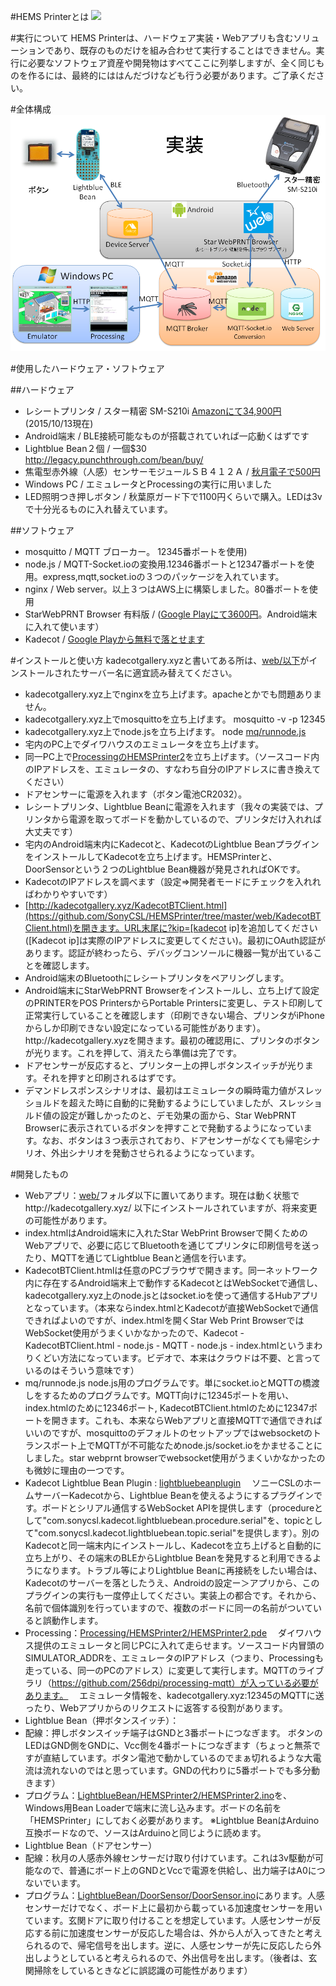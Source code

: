 #HEMS Printerとは
[![](http://img.youtube.com/vi/yYnhtXYXIbQ/0.jpg)](https://www.youtube.com/watch?v=yYnhtXYXIbQ)

#実行について
HEMS Printerは、ハードウェア実装・Webアプリも含むソリューションであり、既存のものだけを組み合わせて実行することはできません。実行に必要なソフトウェア資産や開発物はすべてここに列挙しますが、全く同じものを作るには、最終的にははんだづけなども行う必要があります。ご了承ください。

#全体構成
![Overview](https://raw.githubusercontent.com/SonyCSL/HEMSPrinter/master/Overview.png)

#使用したハードウェア・ソフトウェア

##ハードウェア
+ レシートプリンタ / スター精密 SM-S210i [Amazonにて34,900円](http://www.amazon.co.jp/SM-S210i%E3%82%B7%E3%83%AA%E3%83%BC%E3%82%BA-SM-S210i-DB40-JP-%E3%83%A2%E3%83%90%E3%82%A4%E3%83%AB%E3%83%97%E3%83%AA%E3%83%B3%E3%82%BF%E3%83%BC-SM-S210i/dp/B00EF3IEX8) (2015/10/13現在)
+ Android端末 / BLE接続可能なものが搭載されていれば一応動くはずです
+ Lightblue Bean２個 / 一個$30 http://legacy.punchthrough.com/bean/buy/
+ 焦電型赤外線（人感）センサーモジュールＳＢ４１２Ａ / [秋月電子で500円](http://akizukidenshi.com/catalog/g/gM-09002/)
+ Windows PC / エミュレータとProcessingの実行に用いました
+ LED照明つき押しボタン / 秋葉原ガード下で1100円くらいで購入。LEDは3vで十分光るものに入れ替えています。

##ソフトウェア
+ mosquitto / MQTT ブローカー。 12345番ポートを使用)
+ node.js / MQTT-Socket.ioの変換用.12346番ポートと12347番ポートを使用。express,mqtt,socket.ioの３つのパッケージを入れています。
+ nginx / Web server。以上３つはAWS上に構築しました。80番ポートを使用
+ StarWebPRNT Browser 有料版 / ([Google Playにて3600円](https://play.google.com/store/apps/details?id=com.starmicronics.starwebprntpaid)。Android端末に入れて使います）
+ Kadecot / [Google Playから無料で落とせます](https://play.google.com/store/apps/details?id=com.sonycsl.Kadecot)

#インストールと使い方
kadecotgallery.xyzと書いてある所は、[web/以下](https://github.com/SonyCSL/HEMSPrinter/tree/master/web)がインストールされたサーバー名に適宜読み替えてください。
+ kadecotgallery.xyz上でnginxを立ち上げます。apacheとかでも問題ありません。
+ kadecotgallery.xyz上でmosquittoを立ち上げます。
mosquitto -v -p 12345
+ kadecotgallery.xyz上でnode.jsを立ち上げます。
node [mq/runnode.js](https://github.com/SonyCSL/HEMSPrinter/tree/master/web/mq/runnode.js)
+ 宅内のPC上でダイワハウスのエミュレータを立ち上げます。
+ 同一PC上で[ProcessingのHEMSPrinter2](https://github.com/SonyCSL/HEMSPrinter/tree/master/Processing/HEMSPrinter2/HEMSPrinter2.pde)を立ち上げます。（ソースコード内のIPアドレスを、エミュレータの、すなわち自分のIPアドレスに書き換えてください）
+ ドアセンサーに電源を入れます（ボタン電池CR2032）。
+ レシートプリンタ、Lightblue Beanに電源を入れます（我々の実装では、プリンタから電源を取ってボードを動かしているので、プリンタだけ入れれば大丈夫です）
+ 宅内のAndroid端末内にKadecotと、KadecotのLightblue BeanプラグインをインストールしてKadecotを立ち上げます。HEMSPrinterと、DoorSensorという２つのLightblue Bean機器が発見されればOKです。
+ KadecotのIPアドレスを調べます（設定⇒開発者モードにチェックを入れればわかりやすいです）
+ [http://kadecotgallery.xyz/KadecotBTClient.html](https://github.com/SonyCSL/HEMSPrinter/tree/master/web/KadecotBTClient.html)を開きます。URL末尾に?kip=[kadecot ip]を追加してください([Kadecot ip]は実際のIPアドレスに変更してください)。最初にOAuth認証があります。認証が終わったら、デバッグコンソールに機器一覧が出ていることを確認します。
+ Android端末のBluetoothにレシートプリンタをペアリングします。
+ Android端末にStarWebPRNT Browserをインストールし、立ち上げて設定のPRINTERをPOS PrintersからPortable Printersに変更し、テスト印刷して正常実行していることを確認します（印刷できない場合、プリンタがiPhoneからしか印刷できない設定になっている可能性があります）。http\://kadecotgallery.xyzを開きます。最初の確認用に、プリンタのボタンが光ります。これを押して、消えたら準備は完了です。
+ ドアセンサーが反応すると、プリンター上の押しボタンスイッチが光ります。それを押すと印刷されるはずです。
+ デマンドレスポンスシナリオは、最初はエミュレータの瞬時電力値がスレッショルドを超えた時に自動的に発動するようにしていましたが、スレッショルド値の設定が難しかったのと、デモ効果の面から、Star WebPRNT Browserに表示されているボタンを押すことで発動するようになっています。なお、ボタンは３つ表示されており、ドアセンサーがなくても帰宅シナリオ、外出シナリオを発動させられるようになっています。

#開発したもの
+ Webアプリ：[web/](https://github.com/SonyCSL/HEMSPrinter/tree/master/web)フォルダ以下に置いてあります。現在は動く状態でhttp://kadecotgallery.xyz/ 以下にインストールされていますが、将来変更の可能性があります。
 + index.htmlはAndroid端末に入れたStar WebPrint Browserで開くためのWebアプリで、必要に応じてBluetoothを通じてプリンタに印刷信号を送ったり、MQTTを通じてLightblue Beanと通信を行います。
 + KadecotBTClient.htmlは任意のPCブラウザで開きます。同一ネットワーク内に存在するAndroid端末上で動作するKadecotとはWebSocketで通信し、kadecotgallery.xyz上のnode.jsとはsocket.ioを使って通信するHubアプリとなっています。（本来ならindex.htmlとKadecotが直接WebSocketで通信できればよいのですが、index.htmlを開くStar Web Print BrowserではWebSocket使用がうまくいかなかったので、Kadecot - KadecotBTClient.html - node.js - MQTT - node.js - index.htmlというまわりくどい方法になっています。ビデオで、本来はクラウドは不要、と言っているのはそういう意味です）
 + mq/runnode.js
node.js用のプログラムです。単にsocket.ioとMQTTの橋渡しをするためのプログラムです。MQTT向けに12345ポートを用い、index.htmlのために12346ポート, KadecotBTClient.htmlのために12347ポートを開きます。これも、本来ならWebアプリと直接MQTTで通信できればいいのですが、mosquittoのデフォルトのセットアップではwebsocketのトランスポート上でMQTTが不可能なためnode.js/socket.ioをかませることにしました。star webprnt browserでwebsocket使用がうまくいかなかったのも微妙に理由の一つです。
+ Kadecot Lightblue Bean Plugin : [lightbluebeanplugin](https://github.com/SonyCSL/HEMSPrinter/tree/master/lightbluebeanplugin)
　ソニーCSLのホームサーバーKadecotから、Lightblue Beanを使えるようにするプラグインです。ボードとシリアル通信するWebSocket APIを提供します（procedureとして"com.sonycsl.kadecot.lightbluebean.procedure.serial"を、topicとして"com.sonycsl.kadecot.lightbluebean.topic.serial"を提供します）。別のKadecotと同一端末内にインストールし、Kadecotを立ち上げると自動的に立ち上がり、その端末のBLEからLightblue Beanを発見すると利用できるようになります。トラブル等によりLightblue Beanに再接続をしたい場合は、Kadecotのサーバーを落としたうえ、Androidの設定ー＞アプリから、このプラグインの実行も一度停止してください。実装上の都合です。それから、名前で個体識別を行っていますので、複数のボードに同一の名前がついていると誤動作します。
+ Processing：[Processing/HEMSPrinter2/HEMSPrinter2.pde](https://github.com/SonyCSL/HEMSPrinter/tree/master/Processing/HEMSPrinter2/HEMSPrinter2.pde)
　ダイワハウス提供のエミュレータと同じPCに入れて走らせます。ソースコード内冒頭のSIMULATOR_ADDRを、エミュレータのIPアドレス（つまり、Processingも走っている、同一のPCのアドレス）に変更して実行します。MQTTのライブラリ（https://github.com/256dpi/processing-mqtt）が入っている必要があります。
　エミュレータ情報を、kadecotgallery.xyz:12345のMQTTに送ったり、Webアプリからのリクエストに返答する役割があります。
+ Lightblue Bean（押ボタンスイッチ）：
 + 配線：押しボタンスイッチ端子はGNDと3番ポートにつなぎます。
	ボタンのLEDはGND側をGNDに、Vcc側を4番ポートにつなぎます（ちょっと無茶ですが直結しています。ボタン電池で動かしているのでまぁ切れるような大電流は流れないのではと思っています。GNDの代わりに5番ポートでも多分動きます）
 + プログラム：[LightblueBean/HEMSPrinter2/HEMSPrinter2.ino](https://github.com/SonyCSL/HEMSPrinter/tree/master/LightblueBean/HEMSPrinter2/HEMSPrinter2.ino)を、Windows用Bean Loaderで端末に流し込みます。ボードの名前を「HEMSPrinter」にしておく必要があります。
   ※Lightblue BeanはArduino互換ボードなので、ソースはArduinoと同じように読めます。
+ Lightblue Bean（ドアセンサー）
 + 配線：秋月の人感赤外線センサーだけ取り付けています。これは3v駆動が可能なので、普通にボード上のGNDとVccで電源を供給し、出力端子はA0につないでいます。
 + プログラム：[LightblueBean/DoorSensor/DoorSensor.ino](https://github.com/SonyCSL/HEMSPrinter/tree/master/LightblueBean/DoorSensor/DoorSensor.ino)にあります。人感センサーだけでなく、ボード上に最初から載っている加速度センサーを用いています。玄関ドアに取り付けることを想定しています。人感センサーが反応する前に加速度センサーが反応した場合は、外から人が入ってきたと考えられるので、帰宅信号を出します。逆に、人感センサーが先に反応したら外出しようとしていると考えられるので、外出信号を出します。（後者は、玄関掃除をしているときなどに誤認識の可能性があります）
